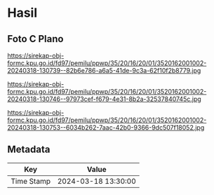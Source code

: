 # Hasil

## Foto C Plano

https://sirekap-obj-formc.kpu.go.id/fd97/pemilu/ppwp/35/20/16/20/01/3520162001002-20240318-130739--82b6e786-a6a5-41de-9c3a-62f10f2b8779.jpg

https://sirekap-obj-formc.kpu.go.id/fd97/pemilu/ppwp/35/20/16/20/01/3520162001002-20240318-130746--97973cef-f679-4e31-8b2a-32537840745c.jpg

https://sirekap-obj-formc.kpu.go.id/fd97/pemilu/ppwp/35/20/16/20/01/3520162001002-20240318-130753--6034b262-7aac-42b0-9366-9dc507f18052.jpg


## Metadata

| Key        | Value               |
| ---------- | ------------------- |
| Time Stamp | 2024-03-18 13:30:00 |



